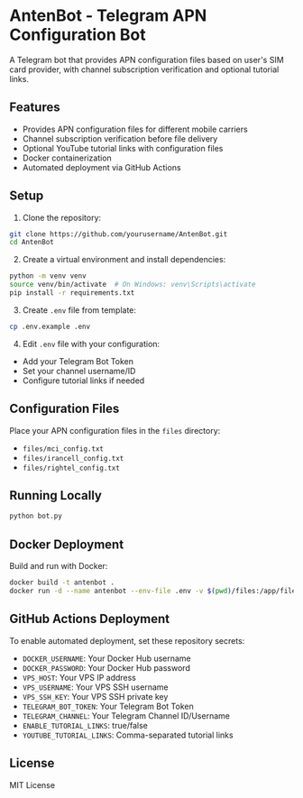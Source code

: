# AntenBot - Telegram APN Configuration Bot

A Telegram bot that provides APN configuration files based on user's SIM card provider, with channel subscription verification and optional tutorial links.

## Features

- Provides APN configuration files for different mobile carriers
- Channel subscription verification before file delivery
- Optional YouTube tutorial links with configuration files
- Docker containerization
- Automated deployment via GitHub Actions

## Setup

1. Clone the repository:
```bash
git clone https://github.com/yourusername/AntenBot.git
cd AntenBot
```

2. Create a virtual environment and install dependencies:
```bash
python -m venv venv
source venv/bin/activate  # On Windows: venv\Scripts\activate
pip install -r requirements.txt
```

3. Create `.env` file from template:
```bash
cp .env.example .env
```

4. Edit `.env` file with your configuration:
- Add your Telegram Bot Token
- Set your channel username/ID
- Configure tutorial links if needed

## Configuration Files

Place your APN configuration files in the `files` directory:
- `files/mci_config.txt`
- `files/irancell_config.txt`
- `files/rightel_config.txt`

## Running Locally

```bash
python bot.py
```

## Docker Deployment

Build and run with Docker:

```bash
docker build -t antenbot .
docker run -d --name antenbot --env-file .env -v $(pwd)/files:/app/files antenbot
```

## GitHub Actions Deployment

To enable automated deployment, set these repository secrets:

- `DOCKER_USERNAME`: Your Docker Hub username
- `DOCKER_PASSWORD`: Your Docker Hub password
- `VPS_HOST`: Your VPS IP address
- `VPS_USERNAME`: Your VPS SSH username
- `VPS_SSH_KEY`: Your VPS SSH private key
- `TELEGRAM_BOT_TOKEN`: Your Telegram Bot Token
- `TELEGRAM_CHANNEL`: Your Telegram Channel ID/Username
- `ENABLE_TUTORIAL_LINKS`: true/false
- `YOUTUBE_TUTORIAL_LINKS`: Comma-separated tutorial links

## License

MIT License 
